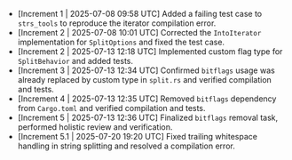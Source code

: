 * [Increment 1 | 2025-07-08 09:58 UTC] Added a failing test case to `strs_tools` to reproduce the iterator compilation error.
* [Increment 2 | 2025-07-08 10:01 UTC] Corrected the `IntoIterator` implementation for `SplitOptions` and fixed the test case.
*   [Increment 2 | 2025-07-13 12:18 UTC] Implemented custom flag type for `SplitBehavior` and added tests.
*   [Increment 3 | 2025-07-13 12:34 UTC] Confirmed `bitflags` usage was already replaced by custom type in `split.rs` and verified compilation and tests.
*   [Increment 4 | 2025-07-13 12:35 UTC] Removed `bitflags` dependency from `Cargo.toml` and verified compilation and tests.
*   [Increment 5 | 2025-07-13 12:36 UTC] Finalized `bitflags` removal task, performed holistic review and verification.
* [Increment 5.1 | 2025-07-20 19:20 UTC] Fixed trailing whitespace handling in string splitting and resolved a compilation error.